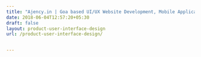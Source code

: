 ```yaml
---
title: "Ajency.in | Goa based UI/UX Website Development, Mobile Application Development, Software Development Company"
date: 2018-06-04T12:57:20+05:30
draft: false
layout: product-user-interface-design
url: /product-user-interface-design/


---
```

